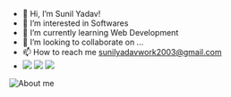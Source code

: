 - 👋 Hi, I’m Sunil Yadav!
- 👀 I’m interested in Softwares
- 🌱 I’m currently learning Web Development
- 💞️ I’m looking to collaborate on ...
- 📫 How to reach me sunilyadavwork2003@gmail.com
-  <a href="https://www.linkedin.com/sunilyadav-web"><img src="https://img.icons8.com/ios-glyphs/30/000000/linkedin-circled--v1.png"/></a>
<a href="https://www.instagram.com/sunilyadav8383"><img src="https://img.icons8.com/ios/30/000000/instagram-new--v1.png"/></a>
<a href="https://www.facebook.com/zbccode"><img src="https://img.icons8.com/material-sharp/30/000000/facebook-new.png"/></a>

<!---
sunilyadav-web/sunilyadav-web is a ✨ special ✨ repository because its `README.md` (this file) appears on your GitHub profile.
You can click the Preview link to take a look at your changes.
--->
<img src="https://github-readme-stats.vercel.app/api?username=sunilyadav-web&&show_icons=true&title_color=ffffff&icon_color=bb2acf&text_color=daf7dc&bg_color=151515" alt="About me">

